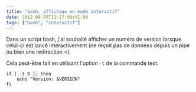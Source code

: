 ```yaml
---
title: "bash, affichage en mode intéractif"
date: 2012-08-08T13:17:00+01:00
tags: ["bash", "interactif"]
---
```

Dans un script bash, j'ai souhaité afficher un numéro de version lorsque celui-ci est lancé interactivement (ne reçoit pas de données depuis un pipe ou bien une redirection <).

Cela peut-être fait en utilisant l'option `-t` de la commande test.   

```
if [ -t 0 ]; then
    echo "Version: $VERSION"
fi
```
